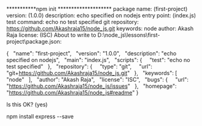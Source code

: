 ***********npm init ********************
package name: (first-project)
version: (1.0.0)
description: echo specified on nodejs
entry point: (index.js)
test command: echo no test specified
git repository: https://github.com/Akashraja15/node_js.git
keywords: node
author: Akash Raja
license: (ISC)
About to write to D:\node_js\lessons\first-project\package.json:

{
  "name": "first-project",
  "version": "1.0.0",
  "description": "echo specified on nodejs",
  "main": "index.js",
  "scripts": {
    "test": "echo no test specified"
  },
  "repository": {
    "type": "git",
    "url": "git+https://github.com/Akashraja15/node_js.git"
  },
  "keywords": [
    "node"
  ],
  "author": "Akash Raja",
  "license": "ISC",
  "bugs": {
    "url": "https://github.com/Akashraja15/node_js/issues"
  },
  "homepage": "https://github.com/Akashraja15/node_js#readme"
}


Is this OK? (yes)


npm install express --save

